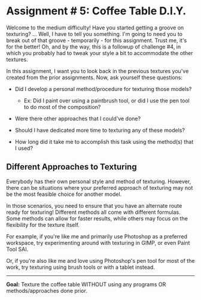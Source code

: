 # Assignment # 5: Coffee Table D.I.Y.

Welcome to the medium difficulty! Have you started getting a groove on texturing? ... Well, I have to tell you something. I'm going to need you to break out of that groove - temporarily - for this assignment. Trust me, it's for the better! Oh, and by the way, this is a followup of challenge #4, in which you probably had to tweak your style a bit to accommodate the other textures.

In this assignment, I want you to look back in the previous textures you've created from the prior assignments. Now, ask yourself these questions:

- Did I develop a personal method/procedure for texturing those models?
    - Ex: Did I paint over using a paintbrush tool, or did I use the pen tool to do most of the composition?

- Were there other approaches that I could've done?

- Should I have dedicated more time to texturing any of these models?

- How long did it take me to accomplish this task using the method(s) that I used?



## Different Approaches to Texturing

Everybody has their own personal style and method of texturing. However, there can be situations where your preferred approach of texturing may not be the most feasible choice for another model.

In those scenarios, you need to ensure that you have an alternate route ready for texturing! Different methods all come with different formulas. Some methods can allow for faster results, while others may focus on the flexibility for the texture itself.

For example, if you're like me and primarily use Photoshop as a preferred workspace, try experimenting around with texturing in GIMP, or even Paint Tool SAI.

Or, if you're also like me and love using Photoshop's pen tool for most of the work, try texturing using brush tools or with a tablet instead.


---

**Goal:** Texture the coffee table WITHOUT using any programs OR methods/approaches done prior.
